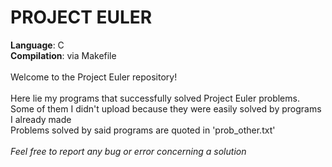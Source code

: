 # PROJECT EULER
<b>Language</b>: C<br>
<b>Compilation</b>: via Makefile<br>
<br>
Welcome to the Project Euler repository!<br>
<br>
Here lie my programs that successfully solved Project Euler problems.<br>
Some of them I didn't upload because they were easily solved by programs I already made<br>
Problems solved by said programs are quoted in 'prob_other.txt'<br>
<br>
<i>Feel free to report any bug or error concerning a solution</i>